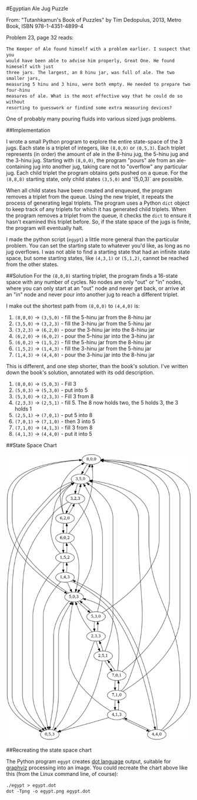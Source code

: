 #Egyptian Ale Jug Puzzle

From: "Tutanhkamun's Book of Puzzles" by Tim Dedopulus, 2013, Metro Book, ISBN 978-1-4351-4899-4

Problem 23, page 32 reads:

	The Keeper of Ale found himself with a problem earlier. I suspect that you
    would have been able to advise him properly, Great One. He found himeself with just
    three jars. The largest, an 8 hinu jar, was full of ale. The two smaller jars,
    measuring 5 hinu and 3 hinu, were both empty. He needed to prepare two four-hinu
    measures of ale. What is the most effective way that he could do so without
    resorting to guesswork or findind some extra measuring devices?

One of probably many pouring fluids into various sized jugs problems.


##Implementation

I wrote a small Python program to explore the entire state-space of the 3 jugs.
Each state is a triplet of integers, like `(8,0,0)` or `(0,5,3)`. Each triplet
represents (in order) the amount of ale in the 8-hinu jug, the 5-hinu jug and
the 3-hinu jug. Starting with `(8,0,0)`, the program "pours" ale from an ale-containing
jug into another jug, taking care not to "overflow" any particular jug. Each child
triplet the program obtains gets pushed on a queue. For the `(8,8,8)` starting state,
only child states `(3,5,0)` and '(5,0,3)` are possible.

When all child states have been created and enqueued, the program removes a
triplet from the queue. Using the new triplet, it repeats the process of
generating legal triplets. The program uses a Python `dict` object to keep
track of any triplets for which it has generated child triplets.  When the
program removes a triplet from the queue, it checks the `dict` to ensure it
hasn't examined this triplet before.  So, if the state space of the jugs is
finite, the program will eventually halt.

I made the python script (`egypt`) a little more general than the particular
problem. You can set the starting state to whatever you'd like, as long as no
jug overflows.  I was not able to find a starting state that had an infinite
state space, but some starting states, like `(4,3,1)` or `(5,1,2)`, cannot be
reached from the other states.

##Solution
For the `(8,0,0)` starting triplet, the program
finds a 16-state space with any number of cycles. No nodes are only "out" or "in" nodes, where
you can only start at an "out" node and never get back, or arrive at an "in" node and never
pour into another jug to reach a different triplet.

I make out the shortest path from `(8,0,0)` to `(4,4,0)` is:

1. `(8,0,0)` &rarr; `(3,5,0)` - fill the 5-hinu jar from the 8-hinu jar
2. `(3,5,0)` &rarr; `(3,2,3)` - fill the 3-hinu jar from the 5-hinu jar
3. `(3,2,3)` &rarr; `(6,2,0)` - pour the 3-hinu jar into the 8-hinu jar
4. `(6,2,0)` &rarr; `(6,0,2)` - pour the 5-hinu jar into the 3-hinu jar
5. `(6,0,2)` &rarr; `(1,5,2)` - fill the 5-hinu jar from the 8-hinu jar
6. `(1,5,2)` &rarr; `(1,4,3)` - fill the 3-hinu jar from the 5-hinu jar
7. `(1,4,3)` &rarr; `(4,4,0)` - pour the 3-hinu jar into the 8-hinu jar

This is different, and one step shorter, than the book's solution. I've
written down the book's solution, annotated with its odd description.

1. `(8,0,0)` &rarr; `(5,0,3)` - Fill 3
2. `(5,0,3)` &rarr; `(5,3,0)` - put into 5
3. `(5,3,0)` &rarr; `(2,3,3)` - Fill 3 from 8
4. `(2,3,3)` &rarr; `(2,5,1)` - fill 5. The 8 now holds two, the 5 holds 3, the 3 holds 1
5. `(2,5,1)` &rarr; `(7,0,1)` - put 5 into 8
6. `(7,0,1)` &rarr; `(7,1,0)` - then 3 into 5
7. `(7,1,0)` &rarr; `(4,1,3)` - fill 3 from 8
8. `(4,1,3)` &rarr; `(4,4,0)` - put it into 5

##State Space Chart

![8,5,3 ale jug state space](https://raw.githubusercontent.com/bediger4000/egyptian-waterjar-puzzle/master/egypt.png)

##Recreating the state space chart

The Python program `egypt` creates [dot language](http://www.graphviz.org/content/dot-language) output, suitable for
[graphviz](http://www.graphviz.org/Home.php) processing into an image.
You could recreate the chart above like this (from the Linux command line, of course):

    ./egypt > egypt.dot
    dot -Tpng -o egypt.png egypt.dot
